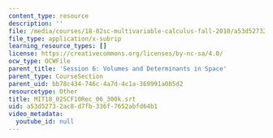 ```yaml
---
content_type: resource
description: ''
file: /media/courses/18-02sc-multivariable-calculus-fall-2010/a53d52732ac8d7fb336f7652abfd64b1_MIT18_02SCF10Rec_06_300k.srt
file_type: application/x-subrip
learning_resource_types: []
license: https://creativecommons.org/licenses/by-nc-sa/4.0/
ocw_type: OCWFile
parent_title: 'Session 6: Volumes and Determinants in Space'
parent_type: CourseSection
parent_uid: bb78c434-746c-4a7d-4c1a-369991a0b5d2
resourcetype: Other
title: MIT18_02SCF10Rec_06_300k.srt
uid: a53d5273-2ac8-d7fb-336f-7652abfd64b1
video_metadata:
  youtube_id: null
---
```

